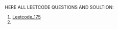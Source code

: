 HERE ALL LEETCODE QUESTIONS AND SOULTION:

1. [Leetcode_175](https://github.com/mantukumardeka/DataEngineering-Codes/blob/main/PySparkCodes/leetcode_175.py)
2.